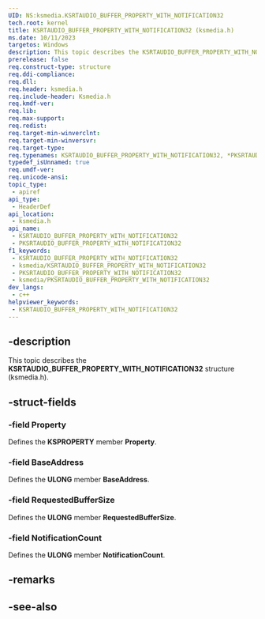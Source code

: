 ```yaml
---
UID: NS:ksmedia.KSRTAUDIO_BUFFER_PROPERTY_WITH_NOTIFICATION32
tech.root: kernel
title: KSRTAUDIO_BUFFER_PROPERTY_WITH_NOTIFICATION32 (ksmedia.h)
ms.date: 10/11/2023
targetos: Windows
description: This topic describes the KSRTAUDIO_BUFFER_PROPERTY_WITH_NOTIFICATION32 structure (ksmedia.h).
prerelease: false
req.construct-type: structure
req.ddi-compliance: 
req.dll: 
req.header: ksmedia.h
req.include-header: Ksmedia.h
req.kmdf-ver: 
req.lib: 
req.max-support: 
req.redist: 
req.target-min-winverclnt: 
req.target-min-winversvr: 
req.target-type: 
req.typenames: KSRTAUDIO_BUFFER_PROPERTY_WITH_NOTIFICATION32, *PKSRTAUDIO_BUFFER_PROPERTY_WITH_NOTIFICATION32
typedef_isUnnamed: true
req.umdf-ver: 
req.unicode-ansi: 
topic_type:
 - apiref
api_type:
 - HeaderDef
api_location:
 - ksmedia.h
api_name:
 - KSRTAUDIO_BUFFER_PROPERTY_WITH_NOTIFICATION32
 - PKSRTAUDIO_BUFFER_PROPERTY_WITH_NOTIFICATION32
f1_keywords:
 - KSRTAUDIO_BUFFER_PROPERTY_WITH_NOTIFICATION32
 - ksmedia/KSRTAUDIO_BUFFER_PROPERTY_WITH_NOTIFICATION32
 - PKSRTAUDIO_BUFFER_PROPERTY_WITH_NOTIFICATION32
 - ksmedia/PKSRTAUDIO_BUFFER_PROPERTY_WITH_NOTIFICATION32
dev_langs:
 - c++
helpviewer_keywords:
 - KSRTAUDIO_BUFFER_PROPERTY_WITH_NOTIFICATION32
---
```


## -description

This topic describes the **KSRTAUDIO_BUFFER_PROPERTY_WITH_NOTIFICATION32** structure (ksmedia.h).

## -struct-fields

### -field Property

Defines the **KSPROPERTY** member **Property**.

### -field BaseAddress

Defines the **ULONG** member **BaseAddress**.

### -field RequestedBufferSize

Defines the **ULONG** member **RequestedBufferSize**.

### -field NotificationCount

Defines the **ULONG** member **NotificationCount**.

## -remarks

## -see-also
